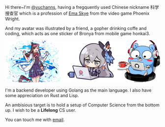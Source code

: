 Hi there~I'm [@yuchanns](https://github.com/yuchanns), having a fregquently used Chinese nickname 科学搜查官 which is a profession of [Ema Skye](https://w.atwiki.jp/aniwotawiki/pages/31294.html) from the video game Phoenix Wright.

And my avatar was illustrated by a friend, a gopher drinking coffe and coding,  which acts as one sticker of Bronya from mobile game honkai3.

![](./readme.png)

I'm a backend developer using Golang as the main language. I also have some appreciation on Rust and Lisp.

An ambisious target is to hold a setup of Computer Science from the bottom up. I wish to be a **Lifelong** CS user.

You can touch me with [email](mailto:airamusume@gmail.com).
